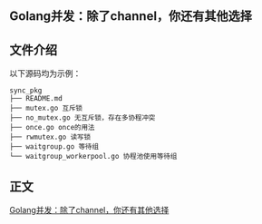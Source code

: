 Golang并发：除了channel，你还有其他选择
----------


## 文件介绍

以下源码均为示例：

```
sync_pkg
├── README.md
├── mutex.go 互斥锁
├── no_mutex.go 无互斥锁，存在多协程冲突
├── once.go once的用法
├── rwmutex.go 读写锁
├── waitgroup.go 等待组
└── waitgroup_workerpool.go 协程池使用等待组
```

## 正文

[Golang并发：除了channel，你还有其他选择](https://github.com/Shitaibin/shitaibin.github.io/blob/hexo_resource/source/_posts/golang-pkg-sync.md)